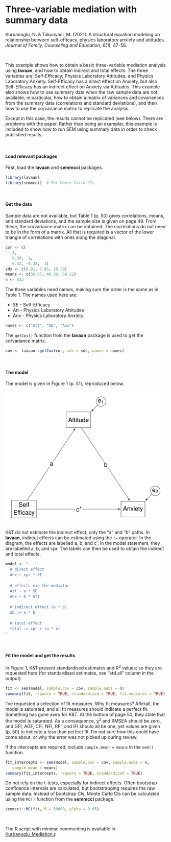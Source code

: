 # Three-variable mediation with summary data


Kurbanoglu, N. & Takunyaci, M. (2021). A structural equation modeling on
relationship between self-efficacy, physics laboratory anxiety and
attitudes. *Journal of Family, Counseling and Education*, *6*(1), 47-56.

<br />

This example shows how to obtain a basic three-variable mediation
analysis using **lavaan**, and how to obtain indirect and total effects.
The three variables are: Self-Efficacy; Physics Laboratory Attitudes;
and Physics Laboratory Anxiety. Self-Efficacy has a direct effect on
Anxiety, but also Self-Efficacy has an indirect effect on Anxiety via
Attitudes. This example also shows how to use summary data when the raw
sample data are not available; in particular, how to obtain a matrix of
variances and covariances from the summary data (correlations and
standard deviations), and then how to use the co/variance matrix to
replicate the analysis.

Except in this case, the results cannot be replicated (see below). There
are problems with the paper. Rather than being an examplar, this example
is included to show how to run SEM using summary data in order to check
published results.

<br />

#### Load relevant packages

First, load the **lavaan** and **semmcci** packages.

``` r
library(lavaan)
library(semmcci)  # For Monte Carlo CIs
```

<br />

#### Get the data

Sample data are not available, but Table 1 (p. 50) gives correlations,
means, and standard deviations, and the sample size is given on page 49.
From these, the co/variance matrix can be obtained. The correlations do
not need to be in the form of a matrix. All that is required is a vector
of the lower triangle of correlations with ones along the diagonal.

``` r
cor <- c(
   1,
   0.30,  1,
  -0.42, -0.32,  1)
sds <- c(8.81, 7.95, 18.30)
means <- c(56.57, 40.39, 68.22)
n <- 513
```

The three variables need names, making sure the order is the same as in
Table 1. The names used here are:

- SE - Self-Efficacy  
- Att - Physics Laboratory Attitudes  
- Anx - Physics Laboratory Anxiety

``` r
names <- c("Att", "SE", "Anx")
```

The `getCov()` function from the **lavaan** package is used to get the
co/variance matrix.

``` r
cov <- lavaan::getCov(cor, sds = sds, names = names)
```

<br />

#### The model

The model is given in Figure 1 (p. 51), reproduced below.

<img src="images/Mediation.svg" data-fig-align="left" />

K&T do not estimate the indirect effect; only the “a” and “b” paths. In
**lavaan**, indirect effects can be estimated using the `:=` operator.
In the diagram, the effects are labelled a, b, and c$'$; in the model
statement, they are labelled a, b, and cpr. The labels can then be used
to obtain the indirect and total effects.

``` r
model <- "
  # direct effect
  Anx ~ cpr * SE

  # effects via the mediator
  Att ~ a * SE
  Anx ~ b * Att

  # indirect effect (a * b)
  ab := a * b

  # total effect
  total := cpr + (a * b)
"
```

<br />

#### Fit the model and get the results

In Figure 1, K&T present standardised estimates and R<sup>2</sup>
values; so they are requested here (for standardised estimates, see
“std.all” column in the output).

``` r
fit <- sem(model, sample.cov = cov, sample.nobs = n)
summary(fit, rsquare = TRUE, standardized = TRUE, fit.measures = TRUE)
```

I’ve requested a selection of fit measures. Why fit measures? Afterall,
the model is saturated, and all fit measures should indicate a perfect
fit. Something has gone awry for K&T. At the bottom of page 50, they
state that the model is saturated. As a consequence,
$\upchi$<sup>2</sup> and RMSEA should be zero, and GFI, AGF, CFI, NFI,
RFI, and IFI should all be one; yet values are given (p. 50) to indicate
a less than perfect fit. I’m not sure how this could have come about, or
why the error was not picked up during review.

If the intercepts are required, include `sample.mean = means` in the
`sem()` function.

``` r
fit_intercepts <- sem(model, sample.cov = cov, sample.nobs = n, 
   sample.mean = means)
summary(fit_intercepts, rsquare = TRUE, standardized = TRUE)
```

Do not rely on the t-tests, especially for indirect effects. Often
bootstrap confidence intervals are calculated, but bootstrapping
requires the raw sample data. Instead of bootstrap CIs, Monte Carlo CIs
can be calculated using the `MC()` function from the **semmcci**
package.

``` r
semmcci::MC(fit, R = 50000, alpha = 0.05)
```

<br />

The R script with minimal commenting is available in
[Kurbanoglu_Mediation.r](Kurbanoglu_Mediation.r).
